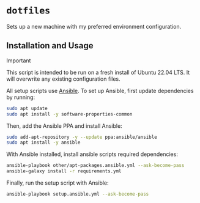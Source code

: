 # `dotfiles`

Sets up a new machine with my preferred environment configuration.

## Installation and Usage

> [!IMPORTANT]
> This script is intended to be run on a fresh install of Ubuntu 22.04 LTS. It will overwrite any existing configuration files.

All setup scripts use [Ansible](https://docs.ansible.com/). To set up Ansible, first update dependencies by running:

```bash
sudo apt update 
sudo apt install -y software-properties-common
```

Then, add the Ansible PPA and install Ansible:

```bash
sudo add-apt-repository -y --update ppa:ansible/ansible
sudo apt install -y ansible
```

With Ansible installed, install ansible scripts required dependencies:

```bash
ansible-playbook other/apt-packages.ansible.yml --ask-become-pass
ansible-galaxy install -r requirements.yml
```

Finally, run the setup script with Ansible:

```bash
ansible-playbook setup.ansible.yml --ask-become-pass
```
